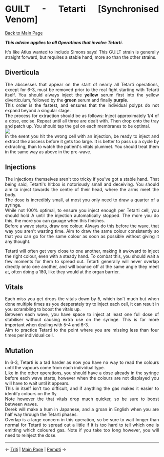 <div align="justify">

# GUILT - Tetarti [Synchronised Venom]

[Back to Main Page](../index.md)

***This advice applies to all Operations that involve Tetarti.*** <br>

It's like Atlus wanted to include Simons says! This GUILT strain is generally straight forward, but requires a stable hand, more so than the other strains. <br>

## Diverticula

The abscesses that appear on the start of nearly all Tetarti operations, except for 6-3, must be removed prior to the real fight starting with Tetarti itself. You should always inject the **yellow** serum first into the yellow diverticulum, followed by the **green** serum and finally **purple**.
 <br>
 This order is the fastest, and ensures that the individual polyps do not expand beyond a singular stage. <br>
 The process for extraction should be as follows: Inject approximately 1/4 of a dose, excise. Repeat until all three are dealt with. Then drop onto the tray and patch up. You should tap the gel on each membranes to be optimal. <br>
 ![](./img/tetarti_diverticula.gif) <br>
In the event you hit the wrong cell with an injection, be ready to inject and extract the abscess before it gets too large. It is better to pass up a cycle by extracting, than to watch the patient's vitals plummet. You should treat them in the same way as above in the pre-wave. <br>
 
## Injections

The injections themselves aren't too tricky if you've got a stable hand. That being said, Tetarti's hitbox is notoriously small and deceiving. You should aim to inject towards the centre of their head, where the arms meet the body. <br>
The dose is incredibly small, at most you only need to draw a quarter of a syringe. <br>
While not 100% optimal, to ensure you inject enough per Tetarti cell, you should hold A until the injection automatically stopped. The more you do this, the more you can gauage when this finishes. <br>
Before a wave starts, draw one colour. Always do this before the wave, that way you aren't wasting time. Aim to draw the same colour consistently so that you can go for the same colour as soon as possible without giving it any thought. <br>

Tetarti will often get very close to one another, making it awkward to inject the right colour, even with a steady hand. To combat this, you should wait a few moments for them to spread out. Tetarti generally will never overlap directly onto one another, and will bounce off at the same angle they meet at, often doing a 180, like they would at the organ barrier. <br>

## Vitals

Each miss you get drops the vitals down by 5, which isn't much but when done multiple times as you desperately try to inject each cell, it can result in you scrambling to boost the vitals up. <br>
Between each wave, you have space to inject at least one full dose of stabiliser without causing extra use on the syringe. This is far more important when dealing with 5-4 and 6-3. <br>
Aim to practice Tetarti to the point where you are missing less than four times per individual cell. <br>

## Mutation

In 6-3, Tetarti is a tad harder as now you have no way to read the colours until the vapours come from each individual type. <br>
Like in the other operations, you should have a dose already in the syringe before each wave starts, however when the colours are not displayed you will have to wait until it appears. <br>
This in itself isn't too difficult, and if anything the gas makes it easier to identify colours on the fly. <br>
Note however the that vitals drop much quicker, so be sure to boost between waves. <br>
Derek will make a hum in Japanese, and a groan in English when you are half way through the Tetarti phases. <br>
Overlap is a large concern in this operation, so be sure to wait longer than normal for Tetarti to spread out a little if it is too hard to tell which one is emitting which coloured gas. Note if you take too long however, you will need to reinject the dose. <br>

---

← [Triti](./triti.md) | [Main Page](../index.md) | [Pempti](./pempti.md) →